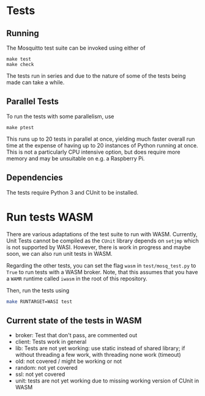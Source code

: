 # Tests

## Running

The Mosquitto test suite can be invoked using either of

```
make test
make check
```

The tests run in series and due to the nature of some of the tests being made
can take a while.

## Parallel Tests

To run the tests with some parallelism, use

```
make ptest
```

This runs up to 20 tests in parallel at once, yielding much faster overall run
time at the expense of having up to 20 instances of Python running at once.
This is not a particularly CPU intensive option, but does require more memory
and may be unsuitable on e.g. a Raspberry Pi.

## Dependencies

The tests require Python 3 and CUnit to be installed.

# Run tests WASM
There are various adaptations of the test suite to run with WASM. Currently, Unit Tests cannot be compiled as the `CUnit` library depends on `setjmp` which is not supported by WASI. However, there is work in progress and maybe soon, we can also run unit tests in WASM.

Regarding the other tests, you can set the flag `wasm` in `test/mosq_test.py` to `True` to run tests with a WASM broker. Note, that this assumes that you have a `WAMR` runtime called `iwasm` in the root of this repository.

Then, run the tests using
```bash
make RUNTARGET=WASI test
```

## Current state of the tests in WASM
* broker: Test that don't pass, are commented out
* client: Tests work in general
* lib: Tests are not yet working: use static instead of shared library; if without threading a few work, with threading none work (timeout)
* old: not covered / might be working or not
* random: not yet covered
* ssl: not yet covered
* unit: tests are not yet working due to missing working version of CUnit in WASM